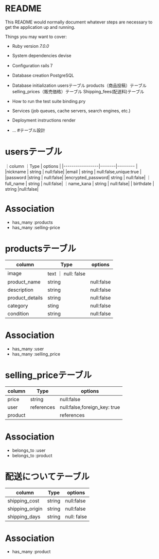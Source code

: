 # README

This README would normally document whatever steps are necessary to get the
application up and running.

Things you may want to cover:

* Ruby version _7.0.0_

* System dependencies devise

* Configuration rails７

* Database creation PostgreSQL

* Database initialization usersテーブル products（商品投稿）テーブル selling_prices（販売価格）テーブル Shipping_fees(配送料)テーブル

* How to run the test suite binding.pry

* Services (job queues, cache servers, search engines, etc.)

* Deployment instructions render

* ...
#テーブル設計
# usersテーブル
｜column            ｜Type   | options  |
|------------------|--------|--------- |
|nickname        | string | null:false| 
|email           | string | null:false,unique:true |
|password          |string | null:false|
|encrypted_password| string | null:false|
｜full_name              | string | null:false|
｜name_kana              | string | null:false|
| birthdate          | string |null:false|
# Association
- has_many :products
- has_many :selling-price


# productsテーブル
|column           | Type | options | 
|-----------------|------|---------|
|image          | text ｜ null: false|
|product_name            |string| null:false | 
|description        |string| null:false |
|product_details        |string| null:false |
|category        | sting| null:false |
|condition        | string| null:false |
# Association
- has_many :user
- has_many :selling_price

# selling_priceテーブル
|column         | Type     | options|
|---------------|--------- |--------|
|price           | string    |null:false|
|user          | references |null:false,foreign_key: true|
|product|       | references | null:false,foreign_key: true|
# Association
- belongs_to :user
- belongs_to :product

# 配送についてテーブル
| column            |Type | options |
|-------------------|------|--------|
|shipping_cost         | string |null:false |
|shipping_origin         | string| null:false |
|shipping_days        |string | null: false|
# Association
- has_many :product